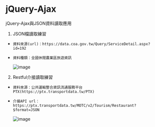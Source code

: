 # jQuery-Ajax
jQuery-Ajax與JSON資料讀取應用
1. JSON檔讀取練習
-     資料來源(url)：https://data.coa.gov.tw/Query/ServiceDetail.aspx?id=192
-     資料種類：全國休閒農業區旅遊資訊

  
  ![image](https://github.com/Josephine-M-Li/jQuery-Ajax/assets/77156174/27151a62-d4ae-4282-8b1c-473baf6d6922)

  
2. Restful介接讀取練習
-     資料來源：公共運輸整合資訊流通服務平台PTX(https://ptx.transportdata.tw/PTX)
-     介接API url：https://ptx.transportdata.tw/MOTC/v2/Tourism/Restaurant?$format=JSON



  ![image](https://github.com/Josephine-M-Li/jQuery-Ajax/assets/77156174/3995e36b-b21d-4067-9341-4ff25445f073)
